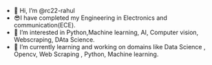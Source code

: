 - 👋 Hi, I’m @rc22-rahul
- 😎I have completed my Engineering in Electronics and communication(ECE).
- 👀 I’m interested in Python,Machine learning, AI, Computer vision, Webscraping, DAta Science.
- 🌱 I’m currently learning and working on domains like  Data Science , Opencv, Web Scraping , Python, Machine learning.

<!---
rc22-rahul/rc22-rahul is a ✨ special ✨ repository because its `README.md` (this file) appears on your GitHub profile.
You can click the Preview link to take a look at your changes.
--->
